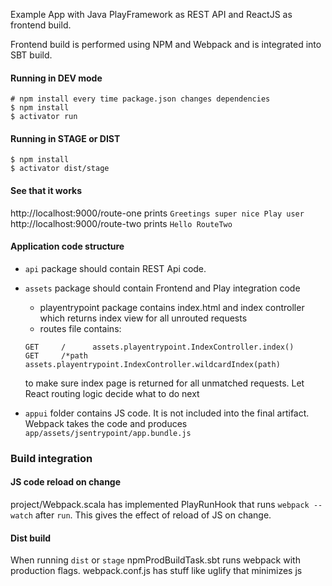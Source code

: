 Example App with Java PlayFramework as REST API and ReactJS as frontend build.

Frontend build is performed using NPM and Webpack and is integrated into SBT build.

#### Running in DEV mode

```
# npm install every time package.json changes dependencies
$ npm install
$ activator run
```

#### Running in STAGE or DIST

```
$ npm install
$ activator dist/stage
```

#### See that it works

http://localhost:9000/route-one prints `Greetings super nice Play user`
http://localhost:9000/route-two prints `Hello RouteTwo`

#### Application code structure

- `api` package should contain REST Api code.
- `assets` package should contain Frontend and Play integration code
  - playentrypoint package contains index.html and index controller which returns index view for all unrouted requests
  - routes file contains:

  ```
  GET     /      assets.playentrypoint.IndexController.index()
  GET     /*path assets.playentrypoint.IndexController.wildcardIndex(path)
  ```

  to make sure index page is returned for all unmatched requests. Let React routing logic decide what to do next

- `appui` folder contains JS code. It is not included into the final artifact.
Webpack takes the code and produces `app/assets/jsentrypoint/app.bundle.js`

### Build integration

#### JS code reload on change

project/Webpack.scala has implemented PlayRunHook that runs `webpack --watch` after `run`. This gives the effect of
reload of JS on change.

#### Dist build

When running `dist` or `stage` npmProdBuildTask.sbt runs webpack with production flags.
webpack.conf.js has stuff like uglify that minimizes js
